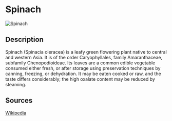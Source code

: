 # Spinach

![Spinach](https://raw.githubusercontent.com/lepuzz03/plant_can_be_food_collection_datasets/master/spinach/datasets/spinach_1.jpg)

## Description

Spinach (Spinacia oleracea) is a leafy green flowering plant native to central and western Asia. It is of the order Caryophyllales, family Amaranthaceae, subfamily Chenopodioideae. Its leaves are a common edible vegetable consumed either fresh, or after storage using preservation techniques by canning, freezing, or dehydration. It may be eaten cooked or raw, and the taste differs considerably; the high oxalate content may be reduced by steaming.

## Sources
[Wikipedia](https://en.wikipedia.org/wiki/Spinach)
